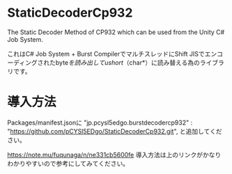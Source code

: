 # StaticDecoderCp932
The Static Decoder Method of CP932 which can be used from the Unity C# Job System.

これはC# Job System + Burst CompilerでマルチスレッドにShift JISでエンコーディングされたbyte*を読み出してushort*（char*）に読み替える為のライブラリです。

# 導入方法
Packages/manifest.jsonに
"jp.pcysl5edgo.burstdecodercp932" : "https://github.com/pCYSl5EDgo/StaticDecoderCp932.git",
と追加してください。

https://note.mu/fuqunaga/n/ne331cb5600fe
導入方法は上のリンクがかなりわかりやすいので参考にしてみてください。
